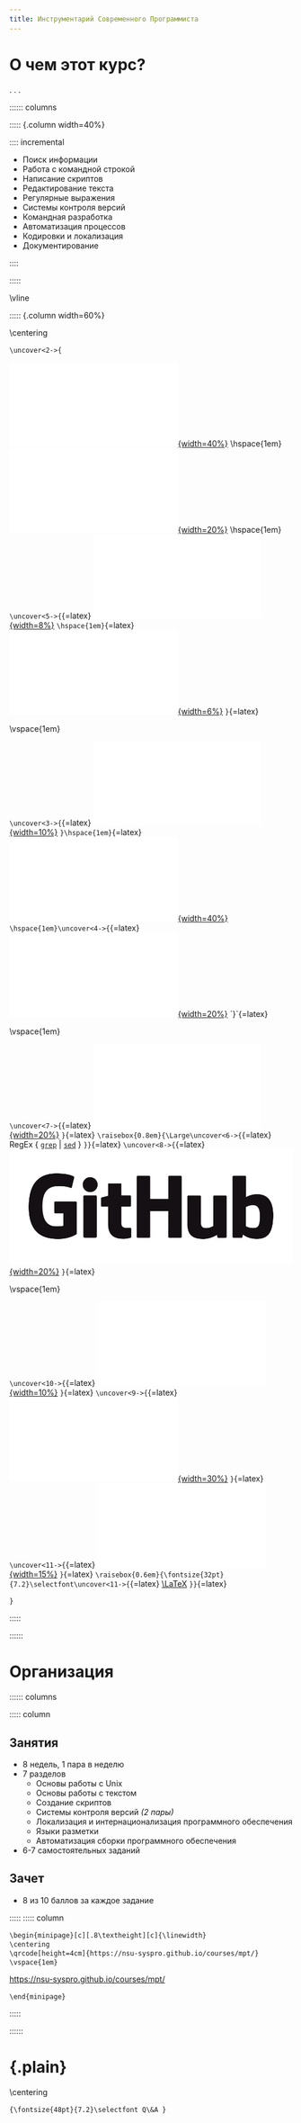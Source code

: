 ```yaml
---
title: Инструментарий Современного Программиста
---
```


# О чем этот курс?

. . .

:::::: columns

::::: {.column width=40%}

:::: incremental

- Поиск информации
- Работа с командной строкой
- Написание скриптов
- Редактирование текста
- Регулярные выражения
- Системы контроля версий
- Командная разработка
- Автоматизация процессов
- Кодировки и локализация
- Документирование

::::

:::::

\vline

::::: {.column width=60%}

\centering

```{=latex}
\uncover<2->{
```
[![](images/intro/Stack_Overflow_logo.pdf){width=40%}](https://stackoverflow.com)
\hspace{1em}
[![](images/intro/Google_2015_logo.pdf){width=20%}](https://google.com)
\hspace{1em}
`\uncover<5->{`{=latex}
[![](images/intro/Vim_logo.pdf){width=8%}](https://www.vim.org)
`\hspace{1em}`{=latex}
[![](images/intro/Neovim_logo.pdf){width=6%}](https://neovim.io)
`}`{=latex}

\vspace{1em}

`\uncover<3->{`{=latex}
[![](images/intro/Tux.pdf){width=10%}](https://en.wikipedia.org/wiki/Linux)
`}\hspace{1em}`{=latex}
[![](images/intro/Stack_Exchange_logo.pdf){width=40%}](https://stackexchange.com)
`\hspace{1em}\uncover<4->{`{=latex}
[![](images/intro/bash_logo.pdf){width=20%}](https://en.wikipedia.org/wiki/Bash_(Unix_shell))
`}`{=latex}

\vspace{1em}

`\uncover<7->{`{=latex}
[![](images/intro/Git_logo.pdf){width=20%}](https://book.git-scm.com)
`}`{=latex}
`\raisebox{0.8em}{\Large\uncover<6->{`{=latex}
RegEx {
[`grep`](https://www.gnu.org/software/grep/manual/grep.html) | 
[`sed`](https://www.gnu.org/software/sed/manual/sed.html) }
`}}`{=latex}
`\uncover<8->{`{=latex}
[![](images/intro/GitHub_logo.png){width=20%}](https://github.com)
`}`{=latex}

\vspace{1em}

`\uncover<10->{`{=latex}
[![](images/intro/Unicode_logo.pdf){width=10%}](https://home.unicode.org)
`}`{=latex}
`\uncover<9->{`{=latex}
[![](images/intro/Docker_logo.pdf){width=30%}](https://docker.com)
`}`{=latex}
`\uncover<11->{`{=latex}
[![](images/intro/Markdown_logo.pdf){width=15%}](https://commonmark.org)
`}`{=latex}
`\raisebox{0.6em}{\fontsize{32pt}{7.2}\selectfont\uncover<11->{`{=latex}
[\LaTeX](https://www.latex-project.org)
`}}`{=latex}
```{=latex}
}
```


:::::

::::::

# Организация

:::::: columns

::::: column

## Занятия

- 8 недель, 1 пара в неделю
- 7 разделов
  - Основы работы с Unix
  - Основы работы с текстом
  - Создание скриптов
  - Системы контроля версий *(2 пары)*
  - Локализация и интернационализация программного обеспечения
  - Языки разметки
  - Автоматизация сборки программного обеспечения
- 6-7 самостоятельных заданий

## Зачет

- 8 из 10 баллов за каждое задание

:::::
::::: column

```{=latex}
\begin{minipage}[c][.8\textheight][c]{\linewidth}
\centering
\qrcode[height=4cm]{https://nsu-syspro.github.io/courses/mpt/}
\vspace{1em}
```
<https://nsu-syspro.github.io/courses/mpt/>
```{=latex}
\end{minipage}
```

:::::

::::::

# {.plain}

\centering
```{=latex}
{\fontsize{48pt}{7.2}\selectfont Q\&A }
```

